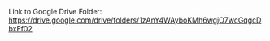 Link to Google Drive Folder:
https://drive.google.com/drive/folders/1zAnY4WAyboKMh6wgjO7wcGqgcDbxFf02
